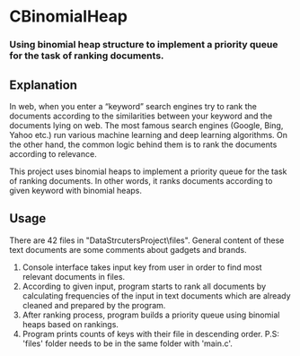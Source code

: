# CBinomialHeap
### Using binomial heap structure to implement a priority queue for the task of ranking documents.

## Explanation
In web, when you enter a “keyword” search engines try to rank the documents according to the similarities between your keyword and the documents lying on web. The most famous search engines (Google, Bing, Yahoo etc.) run various machine learning and deep learning algorithms. On the other hand, the common logic behind them is to rank the documents according to relevance.

This project uses binomial heaps to implement a priority queue for the task of ranking documents. In other words, it ranks documents according to given keyword with binomial heaps.

## Usage
There are 42 files in "DataStrcutersProject\files". General content of these text documents are some comments about gadgets and brands.
1. Console interface takes input key from user in order to find most relevant documents in files.
2. According to given input, program starts to rank all documents by calculating frequencies of the input in text documents which are already cleaned and prepared by the program.
3. After ranking process, program builds a priority queue using binomial heaps based on rankings.
4. Program prints counts of keys with their file in descending order.
P.S: 'files' folder needs to be in the same folder with 'main.c'.
